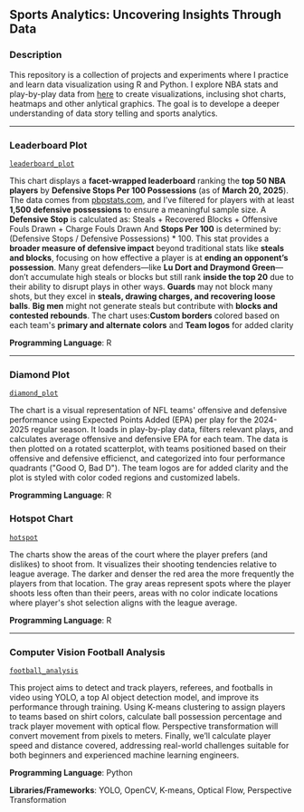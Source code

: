 ## Sports Analytics: Uncovering Insights Through Data

### Description
This repository is a collection of projects and experiments where I practice and learn data visualization using R and Python. I explore NBA stats and play-by-play data from [here](https://github.com/shufinskiy/nba_data) to create visualizations, inclusing shot charts, heatmaps and other anlytical graphics. The goal is to develope a deeper understanding of data story telling and sports analytics.

---

### Leaderboard Plot
[`leaderboard_plot`](https://github.com/danieloyasodun/sports-data-visualization/blob/main/leaderboard_plot/leaderboard.R)

This chart displays a **facet-wrapped leaderboard** ranking the **top 50 NBA players** by **Defensive Stops Per 100 Possessions** (as of **March 20, 2025**). The data comes from [pbpstats.com](https://pbpstats.com), and I’ve filtered for players with at least **1,500 defensive possessions** to ensure a meaningful sample size. A **Defensive Stop** is calculated as: Steals + Recovered Blocks + Offensive Fouls Drawn + Charge Fouls Drawn And **Stops Per 100** is determined by: (Defensive Stops / Defensive Possessions) * 100. This stat provides a **broader measure of defensive impact** beyond traditional stats like **steals and blocks**, focusing on how effective a player is at **ending an opponent’s possession**. Many great defenders—like **Lu Dort and Draymond Green**—don’t accumulate high steals or blocks but still rank **inside the top 20** due to their ability to disrupt plays in other ways. **Guards** may not block many shots, but they excel in **steals, drawing charges, and recovering loose balls**. **Big men** might not generate steals but contribute with **blocks and contested rebounds**. The chart uses:**Custom borders** colored based on each team's **primary and alternate colors** and **Team logos** for added clarity  

**Programming Language**: R

---

### Diamond Plot
[`diamond_plot`](https://github.com/danieloyasodun/sports-data-visualization/blob/main/diamond_plot/diamond_plot.R)

The chart is a visual representation of NFL teams' offensive and defensive performance using Expected Points Added (EPA) per play for the 2024-2025 regular season. It loads in play-by-play data, filters relevant plays, and calculates average offensive and defensive EPA for each team. The data is then plotted on a rotated scatterplot, with teams positioned based on their offensive and defensive efficienct, and categorized into four performance quadrants ("Good O, Bad D"). The team logos are for added clarity and the plot is styled with color coded regions and customized labels.

**Programming Language**: R

### Hotspot Chart
[`hotspot`](https://github.com/danieloyasodun/nba-data-visualization/blob/main/hotspotchart/hotspot.R)

The charts show the areas of the court where the player prefers (and dislikes) to shoot from. It visualizes their shooting tendencies relative to league average. The darker and denser the red area the more frequently the players from that location. The gray areas represent spots where the player shoots less often than their peers, areas with no color indicate locations where player's shot selection aligns with the league average.

**Programming Language**: R

---

### Computer Vision Football Analysis
[`football_analysis`](https://github.com/danieloyasodun/football_analysis)

This project aims to detect and track players, referees, and footballs in video using YOLO, a top AI object detection model, and improve its performance through training. Using K-means clustering to assign players to teams based on shirt colors, calculate ball possession percentage and track player movement with optical flow. Perspective transformation will convert movement from pixels to meters. Finally, we’ll calculate player speed and distance covered, addressing real-world challenges suitable for both beginners and experienced machine learning engineers.

**Programming Language**: Python

**Libraries/Frameworks**: YOLO, OpenCV, K-means, Optical Flow, Perspective Transformation
